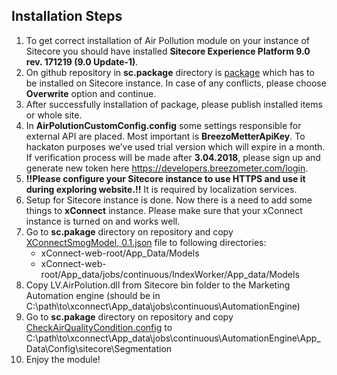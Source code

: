 ## Installation Steps

1.	To get correct installation of Air Pollution module on your instance of Sitecore you should have installed **Sitecore Experience Platform 9.0 rev. 171219 (9.0 Update-1)**.
2.	On github repository in **sc.package** directory is [package](../sc.package/AirPollution-LasVegans-Hackathon-2018-1.0.0.zip) which has to be installed on Sitecore instance. In case of any conflicts, please choose **Overwrite** option and continue.
3.	After successfully installation of package, please publish installed items or whole site.
4.	In **AirPolutionCustomConfig.config** some settings responsible for external API are placed. Most important is **BreezoMetterApiKey**. To hackaton purposes we’ve used trial version which will expire in a month. If verification process will be made after **3.04.2018**, please sign up and generate new token here https://developers.breezometer.com/login.
5.	**!!Please configure your Sitecore instance to use HTTPS and use it during exploring website.!!** It is required by localization services.
6.	Setup for Sitecore instance is done. Now there is a need to add some things to **xConnect** instance. Please make sure that your xConnect instance is turned on and works well.
7.	Go to **sc.pakage** directory on repository and copy [XConnectSmogModel, 0.1.json](../sc.package/XConnectSmogModel,%200.1.json) file to following directories:
	-	xConnect-web-root/App_Data/Models
	- xConnect-web-root/App_data/jobs/continuous/IndexWorker/App_data/Models
8. Copy LV.AirPolution.dll from Sitecore bin folder to the Marketing Automation engine (should be in C:\path\to\xconnect\App_data\jobs\continuous\AutomationEngine)
9. Go to **sc.pakage** directory on repository and copy [CheckAirQualityCondition.config](../sc.package/CheckAirQualityCondition.config) to C:\path\to\xconnect\App_data\jobs\continuous\AutomationEngine\App_Data\Config\sitecore\Segmentation  
10. Enjoy the module!
